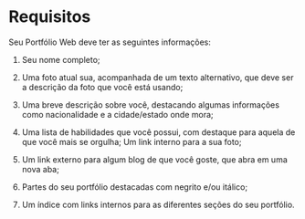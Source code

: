 # Requisitos

Seu Portfólio Web deve ter as seguintes informações:

1. Seu nome completo;

2. Uma foto atual sua, acompanhada de um texto alternativo, que deve ser a descrição da foto que você está usando;

3. Uma breve descrição sobre você, destacando algumas informações como nacionalidade e a cidade/estado onde mora;

4. Uma lista de habilidades que você possui, com destaque para aquela de que você mais se orgulha;
   Um link interno para a sua foto;

5. Um link externo para algum blog de que você goste, que abra em uma nova aba;

6. Partes do seu portfólio destacadas com negrito e/ou itálico;

7. Um índice com links internos para as diferentes seções do seu portfólio.
